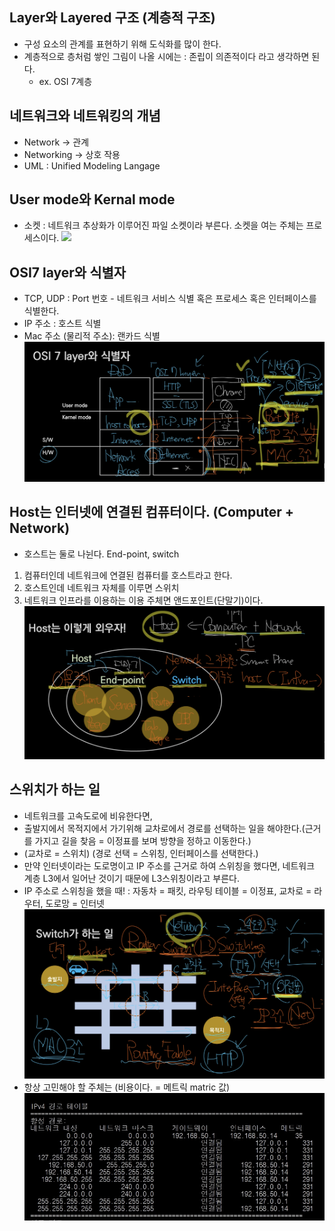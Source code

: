 ## Layer와 Layered 구조 (계층적 구조)
- 구성 요소의 관계를 표현하기 위해 도식화를 많이 한다.
- 계층적으로 층처럼 쌓인 그림이 나올 시에는 : 존립이 의존적이다 라고 생각하면 된다.
    - ex. OSI 7계층

## 네트워크와 네트워킹의 개념
- Network -> 관계
- Networking -> 상호 작용
- UML : Unified Modeling Langage

## User mode와 Kernal mode
- 소켓 : 네트워크 추상화가 이루어진 파일 소켓이라 부른다. 소켓을 여는 주체는 프로세스이다.
![](/%20reference%20material/network/layer.png)

## OSI7 layer와 식별자
- TCP, UDP : Port 번호 - 네트워크 서비스 식별 혹은 프로세스 혹은 인터페이스를 식별한다.
- IP 주소 : 호스트 식별
- Mac 주소 (물리적 주소): 랜카드 식별
![](/%20reference%20material/network/%EC%8B%9D%EB%B3%84%EC%9E%90.png)

## Host는 인터넷에 연결된 컴퓨터이다. (Computer + Network)
- 호스트는 둘로 나뉜다. End-point, switch
1. 컴퓨터인데 네트워크에 연결된 컴퓨터를 호스트라고 한다.
2. 호스트인데 네트워크 자체를 이루면 스위치
3. 네트워크 인프라를 이용하는 이용 주체면 앤드포인트(단말기)이다.
![](/%20reference%20material/network/%ED%98%B8%EC%8A%A4%ED%8A%B8.png)

## 스위치가 하는 일
- 네트워크를 고속도로에 비유한다면,
- 출발지에서 목적지에서 가기위해 교차로에서 경로를 선택하는 일을 해야한다.(근거를 가지고 길을 찾음 = 이정표를 보며 방향을 정하고 이동한다.)
- (교차로 = 스위치) (경로 선택 = 스위칭, 인터페이스를 선택한다.)
- 만약 인터넷이라는 도로명이고 IP 주소를 근거로 하여 스위칭을 했다면, 네트워크 계층 L3에서 일어난 것이기 때문에 L3스위칭이라고 부른다.
- IP 주소로 스위칭을 했을 때! : 자동차 = 패킷, 라우팅 테이블 = 이정표, 교차로 = 라우터, 도로망 = 인터넷
![](/%20reference%20material/network/%EC%8A%A4%EC%9C%84%EC%B9%98.png)
- 항상 고민해야 할 주체는 (비용이다. = 메트릭 matric 값)
![](/%20reference%20material/network/%EB%A9%94%ED%8A%B8%EB%A6%AD%20%EB%B9%84%EC%9A%A9.png)